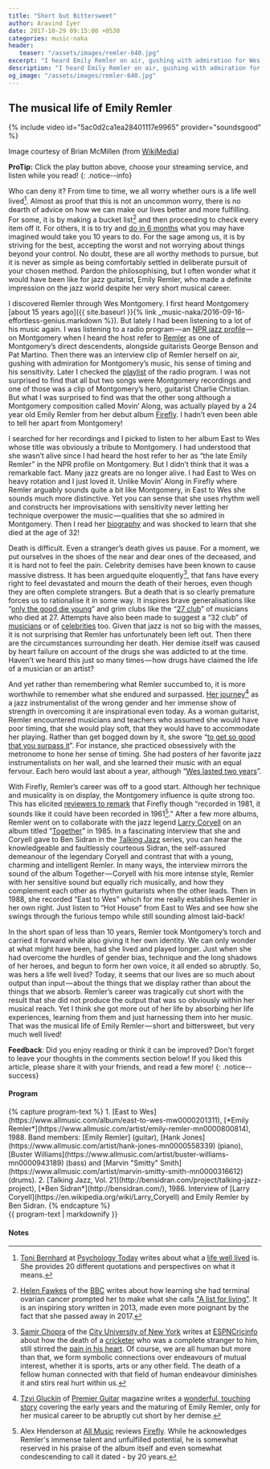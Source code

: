 ```yaml
---
title: "Short but Bittersweet"
author: Aravind Iyer
date: 2017-10-29 09:15:00 +0530
categories: music-naka
header:
   teaser: "/assets/images/remler-640.jpg"
excerpt: "I heard Emily Remler on air, gushing with admiration for Wes Montgomery. Remler carried Montgomery’s torch forward, while also giving it her own identity. But just when she had overcome the hurdles of gender bias, technique and the long shadows of her heroes, and begun to form her own voice, she died and it all ended so abruptly. Maybe she did not produce the output that was so obviously within her musical reach. Yet I think she got more out of her life than most, by absorbing her life experiences, learning from them and just harnessing them into her music. That was the musical life of Emily Remler — short and bittersweet, but very much well lived!"
description: "I heard Emily Remler on air, gushing with admiration for Wes Montgomery. Remler carried Montgomery’s torch forward, while also giving it her own identity. But just when she had overcome the hurdles of gender bias, technique and the long shadows of her heroes, and begun to form her own voice, she died and it all ended so abruptly. Maybe she did not produce the output that was so obviously within her musical reach. Yet I think she got more out of her life than most, by absorbing her life experiences, learning from them and just harnessing them into her music. That was the musical life of Emily Remler — short and bittersweet, but very much well lived!"
og_image: "/assets/images/remler-640.jpg"
---
```

## The musical life of Emily Remler

{% include video id="5ac0d2ca1ea28401117e9965" provider="soundsgood" %}
<figcaption>Image courtesy of Brian McMillen (from <a href="https://commons.wikimedia.org/w/index.php?curid=11091773">WikiMedia</a>)</figcaption>

**ProTip:** Click the play button <i class="fas fa-play-circle" color="#52adc8" aria-hidden="true"></i> above, choose your streaming service, and listen while you read!
{: .notice--info}

Who can deny it? From time to time, we all worry whether ours is a life well lived[^lifewelllived]. Almost as proof that this is not an uncommon worry, there is no dearth of advice on how we can make our lives better and more fulfilling. For some, it is by making a bucket list[^bucketlist] and then proceeding to check every item off it. For others, it is to try and [do in 6 months](https://www.cnbc.com/2017/02/10/heres-what-billionaire-peter-thiel-wishes-hed-known-in-his-20s.html) what you may have imagined would take you 10 years to do. For the sage among us, it is by striving for the best, accepting the worst and not worrying about things beyond your control. No doubt, these are all worthy methods to pursue, but it is never as simple as being comfortably settled in deliberate pursuit of your chosen method. Pardon the philosophising, but I often wonder what it would have been like for jazz guitarist, Emily Remler, who made a definite impression on the jazz world despite her very short musical career.

[^lifewelllived]: [Toni Bernhard](https://www.psychologytoday.com/us/experts/toni-bernhard-jd) at [Psychology Today](https://www.psychologytoday.com/us) writes about what a [life well lived](https://www.psychologytoday.com/us/blog/turning-straw-gold/201508/what-is-life-well-lived) is. She provides 20 different quotations and perspectives on what it means.

[^bucketlist]: [Helen Fawkes](https://helenfawkes.wordpress.com/) of the [BBC](http://www.bbc.com/) writes about how learning she had terminal ovarian cancer prompted her to make what she calls ["A list for living"](http://www.bbc.com/news/magazine-24477163). It is an inspiring story written in 2013, made even more poignant by the fact that she passed away in 2017.

I discovered Remler through Wes Montgomery. I first heard Montgomery [about 15 years ago]({{ site.baseurl }}{% link _music-naka/2016-09-16-effortless-genius.markdown %}). But lately I had been listening to a lot of his music again. I was listening to a radio program — an [NPR jazz profile](http://www.npr.org/2007/09/26/14687657/wes-montgomery-the-unmistakable-jazz-guitar) — on Montgomery when I heard the host refer to [Remler](https://en.wikipedia.org/wiki/Emily_Remler) as one of Montgomery’s direct descendents, alongside guitarists George Benson and Pat Martino. Then there was an interview clip of Remler herself on air, gushing with admiration for Montgomery’s music, his sense of timing and his sensitivity. Later I checked the [playlist](http://www.npr.org/programs/jazzprofiles/archive/montgomery_list.html) of the radio program. I was not surprised to find that all but two songs were Montgomery recordings and one of those was a clip of Montgomery’s hero, guitarist Charlie Christian. But what I was surprised to find was that the other song although a Montgomery composition called Movin’ Along, was actually played by a 24 year old Emily Remler from her debut album [Firefly](http://www.allmusic.com/album/firefly-mw0000076149). I hadn’t even been able to tell her apart from Montgomery!

I searched for her recordings and I picked to listen to her album East to Wes whose title was obviously a tribute to Montgomery. I had understood that she wasn’t alive since I had heard the host refer to her as “the late Emily Remler” in the NPR profile on Montgomery. But I didn’t think that it was a remarkable fact. Many jazz greats are no longer alive. I had East to Wes on heavy rotation and I just loved it. Unlike Movin’ Along in Firefly where Remler arguably sounds quite a bit like Montgomery, in East to Wes she sounds much more distinctive. Yet you can sense that she uses rhythm well and constructs her improvisations with sensitivity never letting her technique overpower the music — qualities that she so admired in Montgomery. Then I read her [biography](https://en.wikipedia.org/wiki/Emily_Remler) and was shocked to learn that she died at the age of 32!

Death is difficult. Even a stranger’s death gives us pause. For a moment, we put ourselves in the shoes of the near and dear ones of the deceased, and it is hard not to feel the pain. Celebrity demises have been known to cause massive distress. It has been argued quite eloquently[^deathfans], that fans have every right to feel devastated and mourn the death of their heroes, even though they are often complete strangers. But a death that is so clearly premature forces us to rationalise it in some way. It inspires brave generalisations like “[only the good die young](https://www.phrases.org.uk/bulletin_board/19/messages/307.html)” and grim clubs like the “[27 club](https://en.wikipedia.org/wiki/27_Club)” of musicians who died at 27. Attempts have also been made to suggest a “32 club” of [musicians](http://www.verbicidemagazine.com/2014/01/10/musicians-who-died-age-32-years-old-27-club/) or of [celebrities](http://www.who2.com/famous-people-died-at-age-32-years-old/) too. Given that jazz is not so big with the masses, it is not surprising that Remler has unfortunately been left out. Then there are the circumstances surrounding her death. Her demise itself was caused by heart failure on account of the drugs she was addicted to at the time. Haven’t we heard this just so many times — how drugs have claimed the life of a musician or an artist?

[^deathfans]: [Samir Chopra](http://www.sci.brooklyn.cuny.edu/~schopra/) of the [City University of New York](http://www2.cuny.edu/) writes at [ESPNCricinfo](http://www.espncricinfo.com/) about how the death of a [cricketer](http://www.espncricinfo.com/australia/content/player/272364.html) who was a complete stranger to him, still stirred the [pain in his heart](http://www.espncricinfo.com/blogs/content/story/807467.html). Of course, we are all human but more than that, we form symbolic connections over endeavours of mutual interest, whether it is sports, arts or any other field. The death of a fellow human connected with that field of human endeavour diminishes it and stirs real hurt within us.

And yet rather than remembering what Remler succumbed to, it is more worthwhile to remember what she endured and surpassed. [Her journey](https://www.premierguitar.com/articles/21113-forgotten-heroes-emily-remler)[^remlerstory] as a jazz instrumentalist of the wrong gender and her immense show of strength in overcoming it are inspirational even today. As a woman guitarist, Remler encountered musicians and teachers who assumed she would have poor timing, that she would play soft, that they would have to accommodate her playing. Rather than get bogged down by it, she swore “[to get so good that you surpass it](http://jazzprofiles.blogspot.in/2014/10/emily-remler-jazz-guitarist.html)”. For instance, she practiced obsessively with the metronome to hone her sense of timing. She had posters of her favorite jazz instrumentalists on her wall, and she learned their music with an equal fervour. Each hero would last about a year, although “[Wes lasted two years](https://www.premierguitar.com/articles/21113-forgotten-heroes-emily-remler?page=3)”.

[^remlerstory]: [Tzvi Gluckin](https://www.premierguitar.com/authors/865-tzvi-gluckin) of [Premier Guitar](https://www.premierguitar.com/) magazine writes a [wonderful, touching story](https://www.premierguitar.com/articles/21113-forgotten-heroes-emily-remler) covering the early years and the maturing of Emily Remler, only for her musical career to be abruptly cut short by her demise.

With Firefly, Remler’s career was off to a good start. Although her technique and musicality is on display, the Montgomery influence is quite strong too. This has elicited [reviewers to remark](https://www.allmusic.com/album/firefly-mw0000076149) that Firefly though “recorded in 1981, it sounds like it could have been recorded in 1961[^allmusicreview].” After a few more albums, Remler went on to collaborate with the jazz legend [Larry Coryell](https://en.wikipedia.org/wiki/Larry_Coryell) on an album titled “[Together](https://www.youtube.com/playlist?list=PL763Mux9O0VgLE86rPCg9NuMZi5sCVmyk)” in 1985. In a fascinating interview that she and Coryell gave to Ben Sidran in the [Talking Jazz](http://bensidran.com/conversation/talking-jazz-coryell-remler) series, you can hear the knowledgeable and faultlessly courteous Sidran, the self-assured demeanour of the legendary Coryell and contrast that with a young, charming and intelligent Remler. In many ways, the interview mirrors the sound of the album Together — Coryell with his more intense style, Remler with her sensitive sound but equally rich musically, and how they complement each other as rhythm guitarists when the other leads. Then in 1988, she recorded “East to Wes” which for me really establishes Remler in her own right. Just listen to “Hot House” from East to Wes and see how she swings through the furious tempo while still sounding almost laid-back!

[^allmusicreview]: Alex Henderson at [All Music](https://www.allmusic.com/) reviews [Firefly](https://www.allmusic.com/album/firefly-mw0000076149). While he acknowledges Remler's immense talent and unfulfilled potential, he is somewhat reserved in his praise of the album itself and even somewhat condescending to call it dated - by 20 years.
 
In the short span of less than 10 years, Remler took Montgomery’s torch and carried it forward while also giving it her own identity. We can only wonder at what might have been, had she lived and played longer. Just when she had overcome the hurdles of gender bias, technique and the long shadows of her heroes, and begun to form her own voice, it all ended so abruptly. So, was hers a life well lived? Today, it seems that our lives are so much about output than input — about the things that we display rather than about the things that we absorb. Remler’s career was tragically cut short with the result that she did not produce the output that was so obviously within her musical reach. Yet I think she got more out of her life by absorbing her life experiences, learning from them and just harnessing them into her music. That was the musical life of Emily Remler — short and bittersweet, but very much well lived!

**Feedback**: Did you enjoy reading or think it can be improved? Don't forget to leave your thoughts in the comments section below! If you liked this article, please share it with your friends, and read a few more! 
{: .notice--success}

<h4 class="page__related-title">Program</h4>
{% capture program-text %}
1. [East to Wes](https://www.allmusic.com/album/east-to-wes-mw0000201311), [*Emily Remler*](https://www.allmusic.com/artist/emily-remler-mn0000800814), 1988. Band members: [Emily Remler] (guitar), [Hank Jones](https://www.allmusic.com/artist/hank-jones-mn0000558339) (piano), [Buster Williams](https://www.allmusic.com/artist/buster-williams-mn0000943189) (bass) and [Marvin "Smitty" Smith](https://www.allmusic.com/artist/marvin-smitty-smith-mn0000316612) (drums).
2. [Talking Jazz, Vol. 21](http://bensidran.com/project/talking-jazz-project), [*Ben Sidran*](http://bensidran.com/), 1986. Interview of [Larry Coryell](https://en.wikipedia.org/wiki/Larry_Coryell) and Emily Remler by Ben Sidran.
{% endcapture %}

<div class="notice--info">
  {{ program-text | markdownify }}
</div>

<h4 class="page__related-title">Notes</h4>
